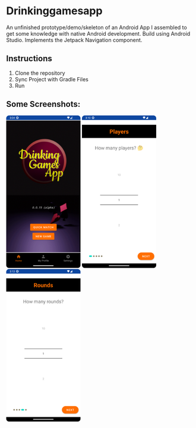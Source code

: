 # Drinkinggamesapp

An unfinished prototype/demo/skeleton of an Android App I assembled to get some knowledge with native Android development. Build using Android Studio. Implements the Jetpack Navigation component.

## Instructions
1. Clone the repository
2. Sync Project with Gradle Files
3. Run

## Some Screenshots:

<img src="./screenshots/0.png" width="200px"/>
<img src="./screenshots/1.png" width="200px"/>
<img src="./screenshots/2.png" width="200px"/>